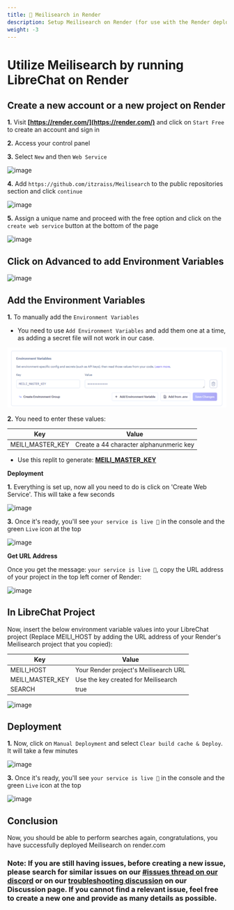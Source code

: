 ```yaml
---
title: 🔎 Meilisearch in Render
description: Setup Meilisearch on Render (for use with the Render deployment guide)
weight: -3
---
```

# Utilize Meilisearch by running LibreChat on Render

## Create a new account or a new project on Render

**1.** Visit **[https://render.com/](https://render.com/)** and click on `Start Free` to create an account and sign in

**2.** Access your control panel

**3.** Select `New` and then `Web Service`

  ![image](https://github.com/danny-avila/LibreChat/assets/32828263/36e7fa0d-aa7a-4505-ad9b-a2daabaca712)

**4.** Add `https://github.com/itzraiss/Meilisearch` to the public repositories section and click `continue`
  
  ![image](https://github.com/danny-avila/LibreChat/assets/32828263/9a982355-a575-4e95-8d21-dffaf8252426)

**5.** Assign a unique name and proceed with the free option and click on the `create web service` button at the bottom of the page
  
  ![image](https://github.com/danny-avila/LibreChat/assets/32828263/691132c7-afea-4125-9ca5-a9a8854dc1c2)

## Click on Advanced to add Environment Variables 

  ![image](https://github.com/danny-avila/LibreChat/assets/32828263/0fb3e3cf-9cfd-463c-8b02-a31354f0cabb)

## Add the Environment Variables

**1.** To manually add the `Environment Variables`
  - You need to use `Add Environment Variables` and add them one at a time, as adding a secret file will not work in our case.

 ![image](https://raw.githubusercontent.com/itzraiss/images/main/Captura%20de%20tela%202024-04-13%20104455.png)

**2.** You need to enter these values:

| Key | Value |
| --- | --- |
| MEILI_MASTER_KEY | Create a 44 character alphanunmeric key | 

- Use this replit to generate: **[MEILI_MASTER_KEY](https://replit.com/@itzraiss/Meili-Master-Key)**

**Deployment**

**1.** Everything is set up, now all you need to do is click on 'Create Web Service'. This will take a few seconds

  ![image](https://github.com/danny-avila/LibreChat/assets/32828263/282f0bf3-923f-4603-aaf6-0fcc5b085635)

**3.** Once it's ready, you'll see `your service is live 🎉` in the console and the green `Live` icon at the top

  ![image](https://github.com/danny-avila/LibreChat/assets/32828263/2f1cdca7-658d-4de7-95a1-915d784e1ec2)

**Get URL Address**

Once you get the message: `your service is live 🎉`, copy the URL address of your project in the top left corner of Render:

  ![image](https://github.com/danny-avila/LibreChat/assets/32828263/f879ac99-8273-467c-8389-ce54703fc1ff)

## In LibreChat Project

Now, insert the below environment variable values into your LibreChat project (Replace MEILI_HOST by adding the URL address of your Render's Meilisearch project that you copied):

| Key | Value                                 |
| --- |---------------------------------------|
| MEILI_HOST | Your Render project's Meilisearch URL |
| MEILI_MASTER_KEY | Use the key created for Meilisearch   | 
| SEARCH | true                                  |

  ![image](https://github.com/danny-avila/LibreChat/assets/32828263/f4ff1310-dc6b-4a81-944e-0eece8606b86)

## Deployment

**1.** Now, click on `Manual Deployment` and select `Clear build cache & Deploy`. It will take a few minutes

  ![image](https://github.com/danny-avila/LibreChat/assets/32828263/075adc07-df7d-43e6-9d1c-783ee0cf47ea)

**3.** Once it's ready, you'll see `your service is live 🎉` in the console and the green `Live` icon at the top

  ![image](https://github.com/danny-avila/LibreChat/assets/32828263/fd7cbcc3-4854-4733-ab18-4d0efc170a83)

## Conclusion
Now, you should be able to perform searches again, congratulations, you have successfully deployed Meilisearch on render.com

### Note: If you are still having issues, before creating a new issue, please search for similar issues on our [#issues thread on our discord](https://discord.librechat.ai) or on our [troubleshooting discussion](https://github.com/danny-avila/LibreChat/discussions/categories/troubleshooting) on our Discussion page. If you cannot find a relevant issue, feel free to create a new one and provide as many details as possible.
